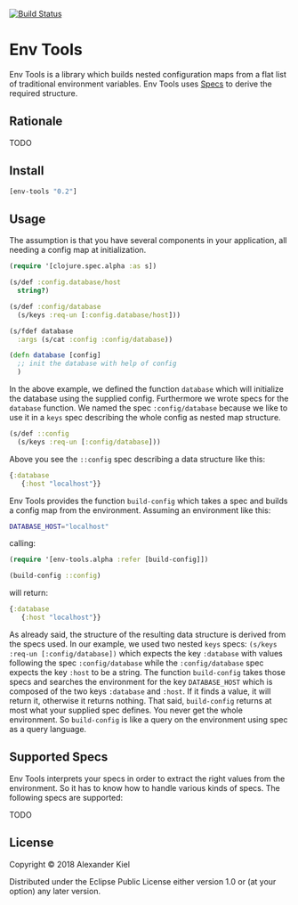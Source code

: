 [![Build Status](https://travis-ci.org/alexanderkiel/env-tools.svg?branch=master)](https://travis-ci.org/alexanderkiel/env-tools)

# Env Tools

Env Tools is a library which builds nested configuration maps from a flat list of traditional environment variables. Env Tools uses [Specs][1] to derive the required structure.

## Rationale

TODO

## Install

```clojure
[env-tools "0.2"]
```

## Usage

The assumption is that you have several components in your application, all needing a config map at initialization.

```clojure
(require '[clojure.spec.alpha :as s])

(s/def :config.database/host
  string?)

(s/def :config/database
  (s/keys :req-un [:config.database/host]))

(s/fdef database
  :args (s/cat :config :config/database))

(defn database [config]
  ;; init the database with help of config
  )
```

In the above example, we defined the function `database` which will initialize the database using the supplied config. Furthermore we wrote specs for the `database` function. We named the spec `:config/database` because we like to use it in a `keys` spec describing the whole config as nested map structure.

```clojure
(s/def ::config
  (s/keys :req-un [:config/database]))
```

Above you see the `::config` spec describing a data structure like this:

```clojure
{:database
   {:host "localhost"}}
```

Env Tools provides the function `build-config` which takes a spec and builds a config map from the environment. Assuming an environment like this:

```bash
DATABASE_HOST="localhost"
```

calling:

```clojure
(require '[env-tools.alpha :refer [build-config]])

(build-config ::config)
```

will return:

```clojure
{:database
   {:host "localhost"}}
```

As already said, the structure of the resulting data structure is derived from the specs used. In our example, we used two nested `keys` specs: `(s/keys :req-un [:config/database])` which expects the key `:database` with values following the spec `:config/database` while the `:config/database` spec expects the key `:host` to be a string. The function `build-config` takes those specs and searches the environment for the key `DATABASE_HOST` which is composed of the two keys `:database` and `:host`. If it finds a value, it will return it, otherwise it returns nothing. That said, `build-config` returns at most what your supplied spec defines. You never get the whole environment. So `build-config` is like a query on the environment using spec as a query language.

## Supported Specs

Env Tools interprets your specs in order to extract the right values from the environment. So it has to know how to handle various kinds of specs. The following specs are supported:

TODO

## License

Copyright © 2018 Alexander Kiel

Distributed under the Eclipse Public License either version 1.0 or (at
your option) any later version.

[1]: <https://clojure.org/guides/spec>
